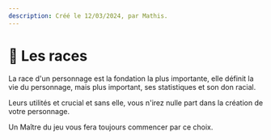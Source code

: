 ```yaml
---
description: Créé le 12/03/2024, par Mathis.
---
```


# 🐉 Les races

La race d'un personnage est la fondation la plus importante, elle définit la vie du personnage, mais plus important, ses statistiques et son don racial.

Leurs utilités et crucial et sans elle, vous n'irez nulle part dans la création de votre personnage.

Un Maître du jeu vous fera toujours commencer par ce choix.
